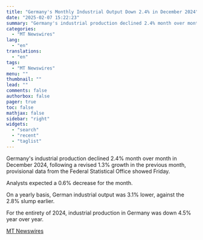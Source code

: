 ```yaml
---
title: "Germany's Monthly Industrial Output Down 2.4% in December 2024"
date: "2025-02-07 15:22:23"
summary: "Germany's industrial production declined 2.4% month over month in December 2024, following a revised 1.3% growth in the previous month, provisional data from the Federal Statistical Office showed Friday. Analysts expected a 0.6% decrease for the month. On a yearly basis, German industrial output was 3.1% lower, against the 2.8%..."
categories:
  - "MT Newswires"
lang:
  - "en"
translations:
  - "en"
tags:
  - "MT Newswires"
menu: ""
thumbnail: ""
lead: ""
comments: false
authorbox: false
pager: true
toc: false
mathjax: false
sidebar: "right"
widgets:
  - "search"
  - "recent"
  - "taglist"
---
```


Germany's industrial production declined 2.4% month over month in December 2024, following a revised 1.3% growth in the previous month, provisional data from the Federal Statistical Office showed Friday.

Analysts expected a 0.6% decrease for the month.

On a yearly basis, German industrial output was 3.1% lower, against the 2.8% slump earlier.

For the entirety of 2024, industrial production in Germany was down 4.5% year over year.

[MT Newswires](https://www.tradingview.com/news/mtnewswires.com:20250207:G2464931:0/)
